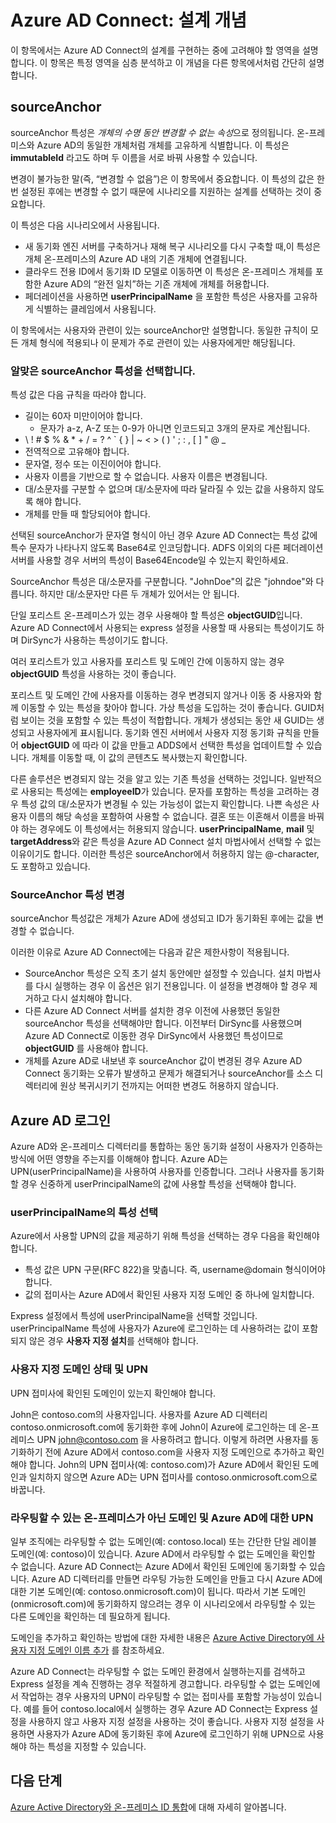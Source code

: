 <properties
   pageTitle="Azure AD Connect: 설계 개념 | Microsoft Azure"
   description="이 항목에서는 특정 구현 설계 영역을 자세히 설명합니다."
   services="active-directory"
   documentationCenter=""
   authors="billmath"
   manager="femila"
   editor=""/>

<tags
   ms.service="active-directory"
   ms.custom = "azure-ad-connect"
   ms.devlang="na"
   ms.topic="article"
   ms.tgt_pltfrm="na"
   ms.workload="Identity"
   ms.date="09/13/2016"
   ms.author="billmath"/>


# <a name="azure-ad-connect:-design-concepts"></a>Azure AD Connect: 설계 개념
이 항목에서는 Azure AD Connect의 설계를 구현하는 중에 고려해야 할 영역을 설명합니다. 이 항목은 특정 영역을 심층 분석하고 이 개념을 다른 항목에서처럼 간단히 설명합니다.

## <a name="sourceanchor"></a>sourceAnchor
sourceAnchor 특성은 *개체의 수명 동안 변경할 수 없는 속성*으로 정의됩니다. 온-프레미스와 Azure AD의 동일한 개체처럼 개체를 고유하게 식별합니다. 이 특성은 **immutableId** 라고도 하며 두 이름을 서로 바꿔 사용할 수 있습니다.

변경이 불가능한 말(즉, “변경할 수 없음”)은 이 항목에서 중요합니다. 이 특성의 값은 한번 설정된 후에는 변경할 수 없기 때문에 시나리오를 지원하는 설계를 선택하는 것이 중요합니다.

이 특성은 다음 시나리오에서 사용됩니다.

- 새 동기화 엔진 서버를 구축하거나 재해 복구 시나리오를 다시 구축할 때,이 특성은 개체 온-프레미스의 Azure AD 내의 기존 개체에 연결됩니다.
- 클라우드 전용 ID에서 동기화 ID 모델로 이동하면 이 특성은 온-프레미스 개체를 포함한 Azure AD의 “완전 일치”하는 기존 개체에 개체를 허용합니다.
- 페더레이션을 사용하면 **userPrincipalName** 을 포함한 특성은 사용자를 고유하게 식별하는 클레임에서 사용됩니다.

이 항목에서는 사용자와 관련이 있는 sourceAnchor만 설명합니다. 동일한 규칙이 모든 개체 형식에 적용되나 이 문제가 주로 관련이 있는 사용자에게만 해당됩니다.

### <a name="selecting-a-good-sourceanchor-attribute"></a>알맞은 sourceAnchor 특성을 선택합니다.
특성 값은 다음 규칙을 따라야 합니다.

- 길이는 60자 미만이어야 합니다.
    - 문자가 a-z, A-Z 또는 0-9가 아니면 인코드되고 3개의 문자로 계산됩니다.
- &#92; ! # $ % & * + / = ? ^ &#96; { } | ~ < > ( ) ' ; : , [ ] " @ _
- 전역적으로 고유해야 합니다.
- 문자열, 정수 또는 이진이어야 합니다.
- 사용자 이름을 기반으로 할 수 없습니다. 사용자 이름은 변경됩니다.
- 대/소문자를 구분할 수 없으며 대/소문자에 따라 달라질 수 있는 값을 사용하지 않도록 해야 합니다.
- 개체를 만들 때 할당되어야 합니다.

선택된 sourceAnchor가 문자열 형식이 아닌 경우 Azure AD Connect는 특성 값에 특수 문자가 나타나지 않도록 Base64로 인코딩합니다. ADFS 이외의 다른 페더레이션 서버를 사용할 경우 서버의 특성이 Base64Encode일 수 있는지 확인하세요.

SourceAnchor 특성은 대/소문자를 구분합니다. "JohnDoe"의 값은 "johndoe"와 다릅니다. 하지만 대/소문자만 다른 두 개체가 있어서는 안 됩니다.

단일 포리스트 온-프레미스가 있는 경우 사용해야 할 특성은 **objectGUID**입니다. Azure AD Connect에서 사용되는 express 설정을 사용할 때 사용되는 특성이기도 하며 DirSync가 사용하는 특성이기도 합니다.

여러 포리스트가 있고 사용자를 포리스트 및 도메인 간에 이동하지 않는 경우 **objectGUID** 특성을 사용하는 것이 좋습니다.

포리스트 및 도메인 간에 사용자를 이동하는 경우 변경되지 않거나 이동 중 사용자와 함께 이동할 수 있는 특성을 찾아야 합니다. 가상 특성을 도입하는 것이 좋습니다. GUID처럼 보이는 것을 포함할 수 있는 특성이 적합합니다. 개체가 생성되는 동안 새 GUID는 생성되고 사용자에게 표시됩니다. 동기화 엔진 서버에서 사용자 지정 동기화 규칙을 만들어 **objectGUID** 에 따라 이 값을 만들고 ADDS에서 선택한 특성을 업데이트할 수 있습니다. 개체를 이동할 때, 이 값의 콘텐츠도 복사했는지 확인합니다.

다른 솔루션은 변경되지 않는 것을 알고 있는 기존 특성을 선택하는 것입니다. 일반적으로 사용되는 특성에는 **employeeID**가 있습니다. 문자를 포함하는 특성을 고려하는 경우 특성 값의 대/소문자가 변경될 수 있는 가능성이 없는지 확인합니다. 나쁜 속성은 사용자 이름의 해당 속성을 포함하여 사용할 수 없습니다. 결혼 또는 이혼해서 이름을 바꿔야 하는 경우에도 이 특성에서는 허용되지 않습니다. **userPrincipalName**, **mail** 및 **targetAddress**와 같은 특성을 Azure AD Connect 설치 마법사에서 선택할 수 없는 이유이기도 합니다. 이러한 특성은 sourceAnchor에서 허용하지 않는 @-character,도 포함하고 있습니다.

### <a name="changing-the-sourceanchor-attribute"></a>SourceAnchor 특성 변경
sourceAnchor 특성값은 개체가 Azure AD에 생성되고 ID가 동기화된 후에는 값을 변경할 수 없습니다.

이러한 이유로 Azure AD Connect에는 다음과 같은 제한사항이 적용됩니다.

- SourceAnchor 특성은 오직 초기 설치 동안에만 설정할 수 있습니다. 설치 마법사를 다시 실행하는 경우 이 옵션은 읽기 전용입니다. 이 설정을 변경해야 할 경우 제거하고 다시 설치해야 합니다.
- 다른 Azure AD Connect 서버를 설치한 경우 이전에 사용했던 동일한 sourceAnchor 특성을 선택해야만 합니다. 이전부터 DirSync를 사용했으며 Azure AD Connect로 이동한 경우 DirSync에서 사용했던 특성이므로 **objectGUID** 를 사용해야 합니다.
- 개체를 Azure AD로 내보낸 후 sourceAnchor 값이 변경된 경우 Azure AD Connect 동기화는 오류가 발생하고 문제가 해결되거나 sourceAnchor를 소스 디렉터리에 원상 복귀시키기 전까지는 어떠한 변경도 허용하지 않습니다.

## <a name="azure-ad-sign-in"></a>Azure AD 로그인
Azure AD와 온-프레미스 디렉터리를 통합하는 동안 동기화 설정이 사용자가 인증하는 방식에 어떤 영향을 주는지를 이해해야 합니다. Azure AD는 UPN(userPrincipalName)을 사용하여 사용자를 인증합니다. 그러나 사용자를 동기화할 경우 신중하게 userPrincipalName의 값에 사용할 특성을 선택해야 합니다.

### <a name="choosing-the-attribute-for-userprincipalname"></a>userPrincipalName의 특성 선택
Azure에서 사용할 UPN의 값을 제공하기 위해 특성을 선택하는 경우 다음을 확인해야 합니다.

- 특성 값은 UPN 구문(RFC 822)을 맞춥니다. 즉, username@domain 형식이어야 합니다.
- 값의 접미사는 Azure AD에서 확인된 사용자 지정 도메인 중 하나에 일치합니다.

Express 설정에서 특성에 userPrincipalName을 선택할 것입니다. userPrincipalName 특성에 사용자가 Azure에 로그인하는 데 사용하려는 값이 포함되지 않은 경우 **사용자 지정 설치**를 선택해야 합니다.

### <a name="custom-domain-state-and-upn"></a>사용자 지정 도메인 상태 및 UPN
UPN 접미사에 확인된 도메인이 있는지 확인해야 합니다.

John은 contoso.com의 사용자입니다. 사용자를 Azure AD 디렉터리 contoso.onmicrosoft.com에 동기화한 후에 John이 Azure에 로그인하는 데 온-프레미스 UPN john@contoso.com 을 사용하려고 합니다. 이렇게 하려면 사용자를 동기화하기 전에 Azure AD에서 contoso.com을 사용자 지정 도메인으로 추가하고 확인해야 합니다. John의 UPN 접미사(예: contoso.com)가 Azure AD에서 확인된 도메인과 일치하지 않으면 Azure AD는 UPN 접미사를 contoso.onmicrosoft.com으로 바꿉니다.

### <a name="non-routable-on-premises-domains-and-upn-for-azure-ad"></a>라우팅할 수 있는 온-프레미스가 아닌 도메인 및 Azure AD에 대한 UPN
일부 조직에는 라우팅할 수 없는 도메인(예: contoso.local) 또는 간단한 단일 레이블 도메인(예: contoso)이 있습니다. Azure AD에서 라우팅할 수 없는 도메인을 확인할 수 없습니다. Azure AD Connect는 Azure AD에서 확인된 도메인에 동기화할 수 있습니다. Azure AD 디렉터리를 만들면 라우팅 가능한 도메인을 만들고 다시 Azure AD에 대한 기본 도메인(예: contoso.onmicrosoft.com)이 됩니다. 따라서 기본 도메인(onmicrosoft.com)에 동기화하지 않으려는 경우 이 시나리오에서 라우팅할 수 있는 다른 도메인을 확인하는 데 필요하게 됩니다.

도메인을 추가하고 확인하는 방법에 대한 자세한 내용은 [Azure Active Directory에 사용자 지정 도메인 이름 추가](active-directory-add-domain.md) 를 참조하세요.

Azure AD Connect는 라우팅할 수 없는 도메인 환경에서 실행하는지를 검색하고 Express 설정을 계속 진행하는 경우 적절하게 경고합니다. 라우팅할 수 없는 도메인에서 작업하는 경우 사용자의 UPN이 라우팅할 수 없는 접미사를 포함할 가능성이 있습니다. 예를 들어 contoso.local에서 실행하는 경우 Azure AD Connect는 Express 설정을 사용하지 않고 사용자 지정 설정을 사용하는 것이 좋습니다. 사용자 지정 설정을 사용하면 사용자가 Azure AD에 동기화된 후에 Azure에 로그인하기 위해 UPN으로 사용해야 하는 특성을 지정할 수 있습니다.

## <a name="next-steps"></a>다음 단계
[Azure Active Directory와 온-프레미스 ID 통합](active-directory-aadconnect.md)에 대해 자세히 알아봅니다.



<!--HONumber=Oct16_HO2-->



